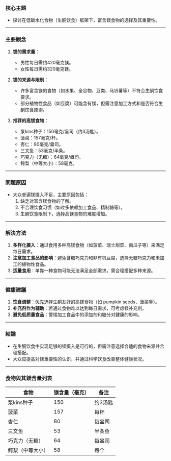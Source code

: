 ### 核心主題  
- 探讨在低碳水化合物（生酮饮食）框架下，富含镁食物的选择及其重要性。

---

### 主要觀念  
1. **镁的需求量**：  
   - 男性每日需约420毫克镁。  
   - 女性每日需约320毫克镁。  

2. **镁的来源与限制**：  
   - 许多富含镁的食物（如水果、全谷物、豆类、马铃薯等）不符合生酮饮食要求。  
   - 部分植物性食品（如豆腐）可能含有镁，但需注意加工方式和是否符合生酮饮食原则。  

3. **推荐的高镁食物**：  
   - 泵kins种子：150毫克/盎司（约3汤匙）。  
   - 菠菜：157毫克/杯。  
   - 杏仁：80毫克/盎司。  
   - 三文鱼：53毫克/半条。  
   - 巧克力（无糖）：64毫克/盎司。  
   - 鳄梨（中等大小）：58毫克。  

---

### 問題原因  
- 大众普遍镁摄入不足，主要原因包括：  
  1. 缺乏对富含镁食物的了解。  
  2. 不合理饮食习惯（如过多依赖加工食品、精制糖等）。  
  3. 生酮饮食限制下，选择高镁食物的难度增加。  

---

### 解決方法  
1. **多样化摄入**：通过食用多种高镁食物（如菠菜、瑞士甜菜、南瓜子等）来满足每日需求。  
2. **注意加工食品的影响**：避免含糖巧克力和非有机豆腐，选择无糖巧克力和未加工的植物性食品。  
3. **适量食用**：单靠一种食物可能无法满足全部需求，需合理搭配多种来源。  

---

### 健康建議  
1. **饮食调整**：优先选择生酮友好的高镁食物（如 pumpkin seeds、菠菜等）。  
2. **补充剂作为辅助**：若通过食物难以达到每日需求，可考虑镁补充剂。  
3. **避免低质量食品**：警惕加工食品中的添加剂和糖分对健康的影响。  

---

### 結論  
- 在生酮饮食中实现足够的镁摄入是可行的，但需注意选择合适的食物来源并合理搭配。  
- 大众应提高对镁重要性的认识，并通过科学饮食改善整体健康状况。  

---

### 食物與其鎂含量列表  

| 食物         | 镁含量（毫克） | 备注                     |
|--------------|----------------|--------------------------|
| 泵kins种子    | 150            | 约3汤匙                  |
| 菠菜          | 157            | 每杯                      |
| 杏仁          | 80             | 每盎司                    |
| 三文鱼        | 53             | 半条鱼                   |
| 巧克力（无糖）| 64             | 每盎司                  |
| 鳄梨（中等大小）| 58            | 每个                      |